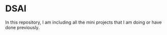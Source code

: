 # DSAI
In this repository, I am including all the mini projects that I am doing or have done previously.
